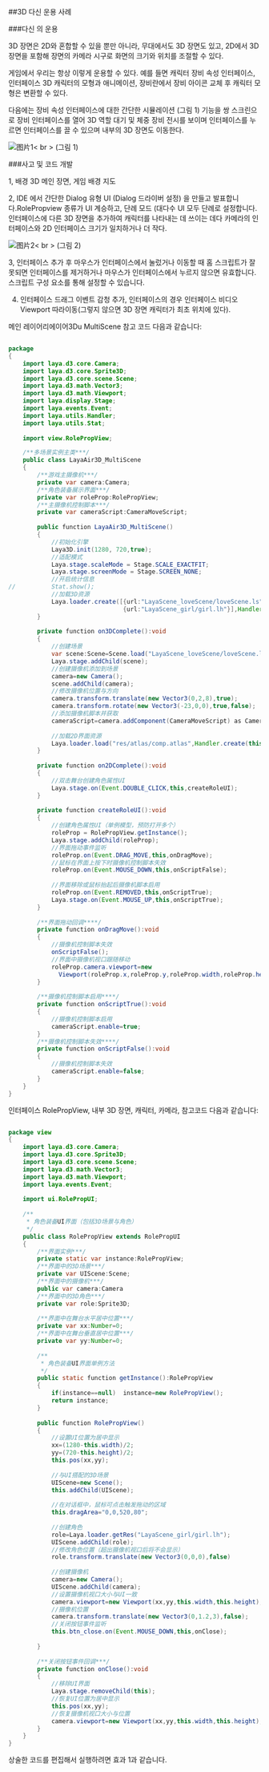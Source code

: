 ##3D 다신 운용 사례

###다신 의 운용

3D 장면은 2D와 혼합할 수 있을 뿐만 아니라, 무대에서도 3D 장면도 있고, 2D에서 3D 장면을 포함해 장면의 카메라 시구로 화면의 크기와 위치를 조절할 수 있다.

게임에서 우리는 항상 이렇게 운용할 수 있다. 예를 들면 캐릭터 장비 속성 인터페이스, 인터페이스 3D 캐릭터의 모형과 애니메이션, 장비란에서 장비 아이콘 교체 후 캐릭터 모형은 변환할 수 있다.

다음에는 장비 속성 인터페이스에 대한 간단한 시뮬레이션 (그림 1) 기능을 쌍 스크린으로 장비 인터페이스를 열어 3D 역할 대기 및 체중 장비 전시를 보이며 인터페이스를 누르면 인터페이스를 끌 수 있으며 내부의 3D 장면도 이동한다.

![图片1](img/1.gif)< br > (그림 1)



###사고 및 코드 개발

1, 배경 3D 메인 장면, 게임 배경 지도

2, IDE 에서 간단한 Dialog 유형 UI (Dialog 드라이버 설정) 을 만들고 발표합니다.RolePropview 종류가 UI 계승하고, 단례 모드 (대다수 UI 모두 단례로 설정합니다.인터페이스에 다른 3D 장면을 추가하여 캐릭터를 나타내는 데 쓰이는 데다 카메라의 인터페이스와 2D 인터페이스 크기가 일치하거나 더 작다.

![图片2](img/2.png)< br > (그림 2)

3, 인터페이스 추가 후 마우스가 인터페이스에서 눌렀거나 이동할 때 홈 스크립트가 잘못되면 인터페이스를 제거하거나 마우스가 인터페이스에서 누르지 않으면 유효합니다.스크립트 구성 요소를 통해 설정할 수 있습니다.

4. 인터페이스 드래그 이벤트 감청 추가, 인터페이스의 경우 인터페이스 비디오 Viewport 따라이동(그렇지 않으면 3D 장면 캐릭터가 최초 위치에 있다).

메인 레이어리에이어3Du MultiScene 참고 코드 다음과 같습니다:


```java

package
{
	import laya.d3.core.Camera;
	import laya.d3.core.Sprite3D;
	import laya.d3.core.scene.Scene;
	import laya.d3.math.Vector3;
	import laya.d3.math.Viewport;
	import laya.display.Stage;
	import laya.events.Event;
	import laya.utils.Handler;
	import laya.utils.Stat;
	
	import view.RolePropView;

	/**多场景实例主类***/
	public class LayaAir3D_MultiScene
	{
		/**游戏主摄像机***/
		private var camera:Camera;	
		/**角色装备展示界面***/
		private var roleProp:RolePropView;
		/**主摄像机控制脚本***/
		private var cameraScript:CameraMoveScript;
		
		public function LayaAir3D_MultiScene()
		{
			//初始化引擎
			Laya3D.init(1280, 720,true);
			//适配模式
			Laya.stage.scaleMode = Stage.SCALE_EXACTFIT;
			Laya.stage.screenMode = Stage.SCREEN_NONE;
			//开启统计信息
//			Stat.show();
			//加载3D资源
			Laya.loader.create([{url:"LayaScene_loveScene/loveScene.ls"},
								{url:"LayaScene_girl/girl.lh"}],Handler.create(this,on3DComplete));
		}
		
		private function on3DComplete():void
		{
			//创建场景
			var scene:Scene=Scene.load("LayaScene_loveScene/loveScene.ls");
			Laya.stage.addChild(scene);
			//创建摄像机添加到场景
			camera=new Camera();
			scene.addChild(camera);
			//修改摄像机位置与方向
			camera.transform.translate(new Vector3(0,2,8),true);
			camera.transform.rotate(new Vector3(-23,0,0),true,false);
			//添加摄像机脚本并获取
			cameraScript=camera.addComponent(CameraMoveScript) as CameraMoveScript;		
			
			//加载2D界面资源
			Laya.loader.load("res/atlas/comp.atlas",Handler.create(this,on2DComplete));
		}
		
		private function on2DComplete():void
		{
			//双击舞台创建角色属性UI
			Laya.stage.on(Event.DOUBLE_CLICK,this,createRoleUI);
		}
		
		private function createRoleUI():void
		{
			//创建角色属性UI（单例模型，预防打开多个）
			roleProp = RolePropView.getInstance();
			Laya.stage.addChild(roleProp);
			//界面拖动事件监听
			roleProp.on(Event.DRAG_MOVE,this,onDragMove);
			//鼠标在界面上按下时摄像机控制脚本失效
			roleProp.on(Event.MOUSE_DOWN,this,onScriptFalse);
			
			//界面移除或鼠标抬起后摄像机脚本启用
			roleProp.on(Event.REMOVED,this,onScriptTrue);	
			Laya.stage.on(Event.MOUSE_UP,this,onScriptTrue);
		}
		
		/**界面拖动回调****/		
		private function onDragMove():void
		{
			//摄像机控制脚本失效
			onScriptFalse();
			//界面中摄像机视口跟随移动
			roleProp.camera.viewport=new 	
              Viewport(roleProp.x,roleProp.y,roleProp.width,roleProp.height);
		}
		
		/**摄像机控制脚本启用****/	
		private function onScriptTrue():void
		{
			//摄像机控制脚本启用
			cameraScript.enable=true; 
		}
		/**摄像机控制脚本失效****/	
		private function onScriptFalse():void
		{
			//摄像机控制脚本失效
			cameraScript.enable=false;
		}
	}
}
```


인터페이스 RolePropView, 내부 3D 장면, 캐릭터, 카메라, 참고코드 다음과 같습니다:


```java

package view
{
	import laya.d3.core.Camera;
	import laya.d3.core.Sprite3D;
	import laya.d3.core.scene.Scene;
	import laya.d3.math.Vector3;
	import laya.d3.math.Viewport;
	import laya.events.Event;
	
	import ui.RolePropUI;
	
	/**
	 * 角色装备UI界面（包括3D场景与角色）
	 */	
	public class RolePropView extends RolePropUI
	{
		/**界面实例***/		
		private static var instance:RolePropView;
		/**界面中的3D场景***/
		private var UIScene:Scene;
		/**界面中的摄像机***/
		public var camera:Camera
		/**界面中的3D角色***/
		private var role:Sprite3D;
		
		/**界面中在舞台水平居中位置***/
		private var xx:Number=0;
		/**界面中在舞台垂直居中位置***/
		private var yy:Number=0;
		
		/**
		 * 角色装备UI界面单例方法
		 */
		public static function getInstance():RolePropView
		{
			if(instance==null) 	instance=new RolePropView();
			return instance;
		}
		
		public function RolePropView()
		{
			//设置UI位置为居中显示
			xx=(1280-this.width)/2; 
			yy=(720-this.height)/2;
			this.pos(xx,yy);
			
			//与UI搭配的3D场景
			UIScene=new Scene();
			this.addChild(UIScene);
			
			//在对话框中，鼠标可点击触发拖动的区域
			this.dragArea="0,0,520,80";
			
			//创建角色
			role=Laya.loader.getRes("LayaScene_girl/girl.lh");
			UIScene.addChild(role);
			//修改角色位置（超出摄像机视口后将不会显示）
			role.transform.translate(new Vector3(0,0,0),false)
			
			//创建摄像机
			camera=new Camera();
			UIScene.addChild(camera);
			//设置摄像机视口大小与UI一致
			camera.viewport=new Viewport(xx,yy,this.width,this.height);
			//摄像机位置
			camera.transform.translate(new Vector3(0,1.2,3),false);
			//关闭按钮事件监听
			this.btn_close.on(Event.MOUSE_DOWN,this,onClose);
			
		}
		
		/**关闭按钮事件回调***/		
		private function onClose():void
		{
			//移除UI界面
			Laya.stage.removeChild(this);
			//恢复UI位置为居中显示
			this.pos(xx,yy);			
			//恢复摄像机视口大小与位置
			camera.viewport=new Viewport(xx,yy,this.width,this.height);
		}
	}
}
```


상술한 코드를 편집해서 실행하려면 효과 1과 같습니다.

